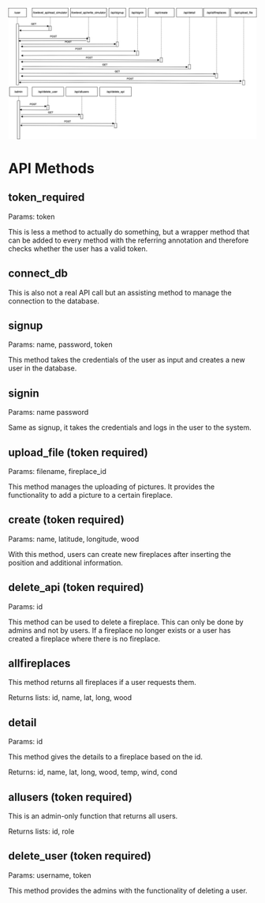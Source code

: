 ![API](https://github.com/flippe3/fireplace/blob/main/references/api_sketch.jpg?raw=true)

# API Methods
## token_required
Params: token

This is less a method to actually do something, but a wrapper method that can be added to every method with the referring annotation and therefore checks whether the user has a valid token.

## connect_db
This is also not a real API call but an assisting method to manage the connection to the database.

## signup
Params: name, password, token

This method takes the credentials of the user as input and creates a new user in the database.

## signin
Params: name password

Same as signup, it takes the credentials and logs in the user to the system.

## upload_file (token required)
Params: filename, fireplace_id

This method manages the uploading of pictures. It provides the functionality to add a picture to a certain fireplace.

## create (token required)
Params: name, latitude, longitude, wood

With this method, users can create new fireplaces after inserting the position and additional information.

## delete_api (token required)
Params: id

This method can be used to delete a fireplace. This can only be done by admins and not by users. If a fireplace no longer exists or a user has created a fireplace where there is no fireplace.

## allfireplaces
This method returns all fireplaces if a user requests them.

Returns lists: id, name, lat, long, wood

## detail
Params: id

This method gives the details to a fireplace based on the id.

Returns: id, name, lat, long, wood, temp, wind, cond

## allusers (token required)
This is an admin-only function that returns all users.

Returns lists: id, role

## delete_user (token required)
Params: username, token

This method provides the admins with the functionality of deleting a user.